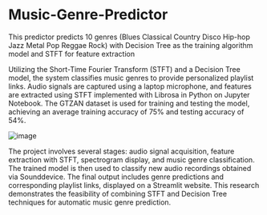 # Music-Genre-Predictor
This predictor predicts 10 genres (Blues Classical Country Disco Hip-hop Jazz Metal Pop Reggae Rock) with Decision Tree as the training algorithm model and STFT for feature extraction

Utilizing the Short-Time Fourier Transform (STFT) and a Decision Tree model, the system classifies music genres to provide personalized playlist links. Audio signals are captured using a laptop microphone, and features are extracted using STFT implemented with Librosa in Python on Jupyter Notebook. The GTZAN dataset is used for training and testing the model, achieving an average training accuracy of 75% and testing accuracy of 54%.

![image](https://github.com/user-attachments/assets/41166375-770f-4c8f-887b-1a0c3f22260b)


The project involves several stages: audio signal acquisition, feature extraction with STFT, spectrogram display, and music genre classification. The trained model is then used to classify new audio recordings obtained via Sounddevice. The final output includes genre predictions and corresponding playlist links, displayed on a Streamlit website. This research demonstrates the feasibility of combining STFT and Decision Tree techniques for automatic music genre prediction.
